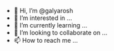 - 👋 Hi, I’m @galyarosh
- 👀 I’m interested in ...
- 🌱 I’m currently learning ...
- 💞️ I’m looking to collaborate on ...
- 📫 How to reach me ...

<!---
galyarosh/galyarosh is a ✨ special ✨ repository because its `README.md` (this file) appears on your GitHub profile.
You can click the Preview link to take a look at your changes.
--->
